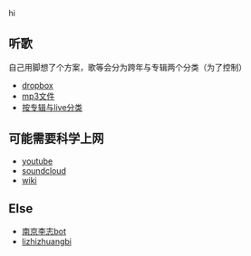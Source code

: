 hi

## 听歌

自己用脚想了个方案，歌等会分为跨年与专辑两个分类（为了控制）

- [dropbox](https://github.com/ChangMM/nanjinglizhi)
- [mp3文件](https://github.com/app-AZ/njlizhi)
- [按专辑与live分类](https://github.com/kong5664546498/lizhizhuangbi)

## 可能需要科学上网

- [youtube](https://www.youtube.com/channel/UCWTQhMAoQY8nc-WaIiVnssg)
- [soundcloud](https://soundcloud.com/nanjinglizhi)
- [wiki](https://zh.wikipedia.org/wiki/%E6%9D%8E%E5%BF%97)

## Else

- [南京李志bot](https://github.com/df7c5117/NanjingLizhiBot)
- [lizhizhuangbi](https://github.com/OverEuro/lizhizhuangbi)

